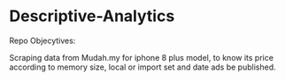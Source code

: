 # Descriptive-Analytics

Repo Objecytives: 

Scraping data from Mudah.my for iphone 8 plus model, to know its price according to memory size, local or import set and date ads be published.

